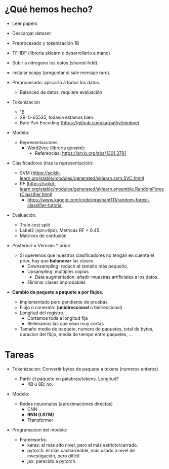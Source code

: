 # ¿Qué hemos hecho?
- Leer papers
- Descargar dataset
- Preprocesado y tokenización 1B
- TF-IDF (libreria sklearn o desarrollarlo a mano)
- Subir a nitrogeno los datos (shared-hdd).
- Instalar scapy (preguntar si sale mensaje raro).
- Preprocesado: aplicarlo a todos los datos.
     - Balanceo de datos, requiere evaluación
- Tokenizacion
    - 1B
    - 2B: 0-65535, todavía estamos bien.
    - Byte Pair Encoding (https://github.com/karpathy/minbpe)
- Modelo:
    - Representaciones:
        - Word2vec (libreria gensim):
            - Referencias: https://arxiv.org/abs/1301.3781

- Clasificadores (tras la representación):
    - SVM (https://scikit-learn.org/stable/modules/generated/sklearn.svm.SVC.html)
    - RF (https://scikit-learn.org/stable/modules/generated/sklearn.ensemble.RandomForestClassifier.html)
        - https://www.kaggle.com/code/prashant111/random-forest-classifier-tutorial   
- Evaluación:
    - Train-test split
    - Label2 (vpn+tipo). Metricas RF = 0.45.
    - Matrices de confusión

- Posteriori = Verosim * priori
    - Si queremos que nuestros clasificadores no tengan en cuenta el prior, hay que **balancear** las clases.
        - Downsampling: reducir al tamaño más pequeño.
        - Upsampling: multiples copias
            - Data augmentation: añadir muestras artificiales a los datos.
        - Eliminar clases improbables

- **Cambio de paquete a paquete a por flujos.**
    - Implementado pero pendiente de pruebas.
    - Flujo o conexión: (**unidireccional** o bidireccional)
    - Longitud del registro...
        - Cortamos toda a longitud fija
        - Rellenamos las que sean muy cortas
    - Tamaño medio de paquete, numero de paquetes, total de bytes, duracion del flujo, media de tiempo entre paquetes, ...

# Tareas

- Tokenizacion: Convertir bytes de paquete a tokens (numeros enteros)
    - Partir el paquete en palabras/tokens. Longitud?
        - 4B u 8B: no.

- Modelo:
    - Redes neuronales (aproximaciones directas)
        - CNN
        - **RNN (LSTM)**
        - Transformer

- Programacion del modelo:
    - Frameworks: 
        - keras: el más alto nivel, pero el más estricto/cerrado.
        - pytorch: el más cacharreable, más usado a nivel de investigación, pero difícil.
        - jax: parecido a pytorch.

